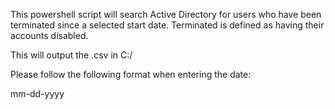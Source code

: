 This powershell script will search Active Directory for users who have been terminated since a selected start date. Terminated is defined as having their accounts disabled.

This will output the .csv in C:/


Please follow the following format when entering the date:

mm-dd-yyyy
